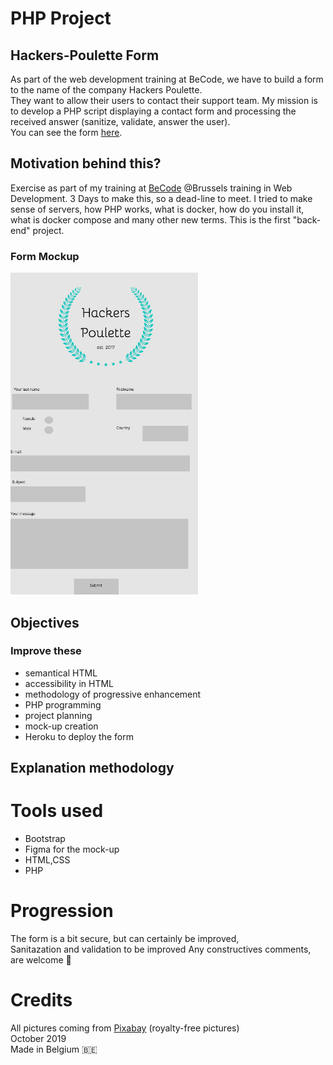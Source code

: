 # PHP Project 
## Hackers-Poulette Form
As part of the web development training at BeCode, we have to build a form to the name of the company Hackers Poulette. <br> They want to allow their users to contact their support team. My mission is to develop a PHP script displaying a contact form and processing the received answer (sanitize, validate, answer the user).<br>
You can see the form [here](http://hackers-poulettess.herokuapp.com/index.php).

## Motivation behind this?
Exercise as part of my training at [BeCode](https://www.becode.org/) @Brussels training in Web Development. 3 Days to make this, so a dead-line to meet. I tried to make sense of servers, how PHP works, what is docker, how do you install it, what is docker compose and many other new terms. This is the first "back-end" project.

### Form Mockup
![logo](assets/img/hackers-poulette-mockup-bigg.png)


## Objectives
### Improve these
- semantical HTML
- accessibility in HTML
- methodology of progressive enhancement
- PHP programming
- project planning
- mock-up creation
- Heroku to deploy the form



## Explanation methodology

# Tools used
- Bootstrap
- Figma for the mock-up
- HTML,CSS
- PHP

# Progression
The form is a bit secure, but can certainly be improved, <br>
Sanitazation and validation to be improved
Any constructives comments, are welcome 👋

# Credits 
All pictures coming from [Pixabay](https://pixabay.com/fr/) (royalty-free pictures) <br>
October 2019 <br>
Made in Belgium 🇧🇪


